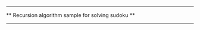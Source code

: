 

***************************************************
** Recursion algorithm sample for solving sudoku **
***************************************************
